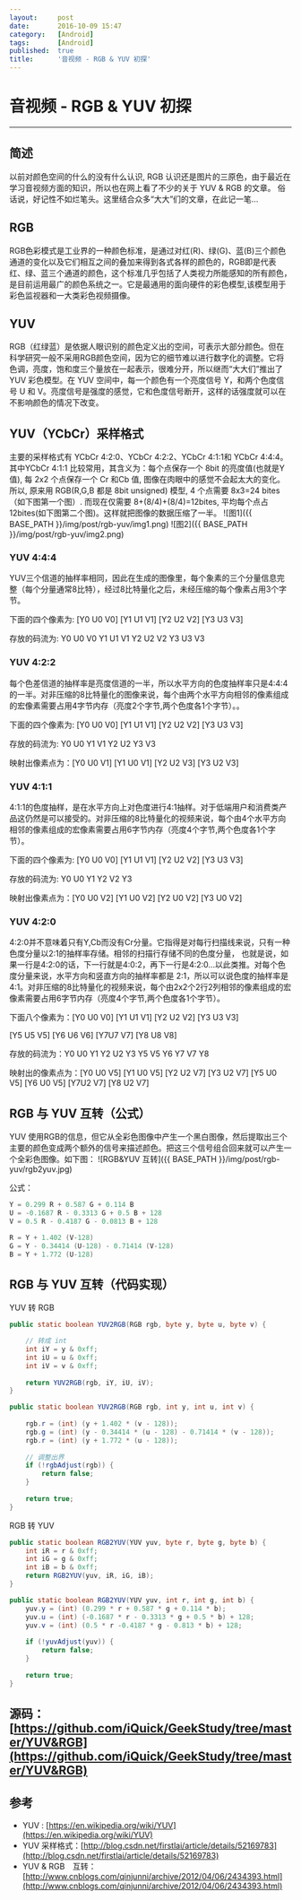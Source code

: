 ```yaml
---
layout:		post
date: 		2016-10-09 15:47
category:	[Android]
tags:		[Android]
published:	true
title: 		'音视频 - RGB & YUV 初探'
---
```

# 音视频 - RGB & YUV 初探
---

## 简述
以前对颜色空间的什么的没有什么认识, RGB 认识还是图片的三原色，由于最近在学习音视频方面的知识，所以也在网上看了不少的关于 YUV & RGB 的文章。
俗话说，好记性不如烂笔头。这里结合众多“大大”们的文章，在此记一笔...
## RGB
RGB色彩模式是工业界的一种颜色标准，是通过对红(R)、绿(G)、蓝(B)三个颜色通道的变化以及它们相互之间的叠加来得到各式各样的颜色的，RGB即是代表红、绿、蓝三个通道的颜色，这个标准几乎包括了人类视力所能感知的所有颜色，是目前运用最广的颜色系统之一。它是最通用的面向硬件的彩色模型,该模型用于彩色监视器和一大类彩色视频摄像。
## YUV
RGB（红绿蓝）是依据人眼识别的颜色定义出的空间，可表示大部分颜色。但在科学研究一般不采用RGB颜色空间，因为它的细节难以进行数字化的调整。它将色调，亮度，饱和度三个量放在一起表示，很难分开，所以继而“大大们”推出了 YUV 彩色模型。在 YUV 空间中，每一个颜色有一个亮度信号 Y，和两个色度信号 U 和 V。亮度信号是强度的感觉，它和色度信号断开，这样的话强度就可以在不影响颜色的情况下改变。
<!-- break -->
## YUV（YCbCr）采样格式
主要的采样格式有 YCbCr 4:2:0、YCbCr 4:2:2、YCbCr 4:1:1和 YCbCr 4:4:4。其中YCbCr 4:1:1 比较常用，其含义为：每个点保存一个 8bit 的亮度值(也就是Y值), 每 2x2 个点保存一个 Cr 和Cb 值, 图像在肉眼中的感觉不会起太大的变化。所以, 原来用 RGB(R,G,B 都是 8bit unsigned) 模型, 4 个点需要 8x3=24 bites（如下图第一个图）. 而现在仅需要 8+(8/4)+(8/4)=12bites, 平均每个点占12bites(如下图第二个图)。这样就把图像的数据压缩了一半。
![图1]({{ BASE_PATH }}/img/post/rgb-yuv/img1.png)
![图2]({{ BASE_PATH }}/img/post/rgb-yuv/img2.png)
### YUV 4:4:4
YUV三个信道的抽样率相同，因此在生成的图像里，每个象素的三个分量信息完整（每个分量通常8比特），经过8比特量化之后，未经压缩的每个像素占用3个字节。

下面的四个像素为: [Y0 U0 V0] [Y1 U1 V1] [Y2 U2 V2] [Y3 U3 V3]

存放的码流为: Y0 U0 V0 Y1 U1 V1 Y2 U2 V2 Y3 U3 V3
### YUV 4:2:2
每个色差信道的抽样率是亮度信道的一半，所以水平方向的色度抽样率只是4:4:4的一半。对非压缩的8比特量化的图像来说，每个由两个水平方向相邻的像素组成的宏像素需要占用4字节内存（亮度2个字节,两个色度各1个字节）。。

下面的四个像素为: [Y0 U0 V0] [Y1 U1 V1] [Y2 U2 V2] [Y3 U3 V3]

存放的码流为: Y0 U0 Y1 V1 Y2 U2 Y3 V3

映射出像素点为：[Y0 U0 V1] [Y1 U0 V1] [Y2 U2 V3] [Y3 U2 V3]
### YUV 4:1:1
4:1:1的色度抽样，是在水平方向上对色度进行4:1抽样。对于低端用户和消费类产品这仍然是可以接受的。对非压缩的8比特量化的视频来说，每个由4个水平方向相邻的像素组成的宏像素需要占用6字节内存（亮度4个字节,两个色度各1个字节）。

下面的四个像素为: [Y0 U0 V0] [Y1 U1 V1] [Y2 U2 V2] [Y3 U3 V3]

存放的码流为: Y0 U0 Y1 Y2 V2 Y3

映射出像素点为：[Y0 U0 V2] [Y1 U0 V2] [Y2 U0 V2] [Y3 U0 V2]
### YUV 4:2:0
4:2:0并不意味着只有Y,Cb而没有Cr分量。它指得是对每行扫描线来说，只有一种色度分量以2:1的抽样率存储。相邻的扫描行存储不同的色度分量， 也就是说，如果一行是4:2:0的话，下一行就是4:0:2，再下一行是4:2:0...以此类推。对每个色度分量来说，水平方向和竖直方向的抽样率都是 2:1，所以可以说色度的抽样率是4:1。对非压缩的8比特量化的视频来说，每个由2x2个2行2列相邻的像素组成的宏像素需要占用6字节内存（亮度4个字节,两个色度各1个字节）。

下面八个像素为：[Y0 U0 V0] [Y1 U1 V1] [Y2 U2 V2] [Y3 U3 V3]

[Y5 U5 V5] [Y6 U6 V6] [Y7U7 V7] [Y8 U8 V8]

存放的码流为：Y0 U0 Y1 Y2 U2 Y3 Y5 V5 Y6 Y7 V7 Y8

映射出的像素点为：[Y0 U0 V5] [Y1 U0 V5] [Y2 U2 V7] [Y3 U2 V7] [Y5 U0 V5] [Y6 U0 V5] [Y7U2 V7] [Y8 U2 V7]
## RGB 与 YUV 互转（公式）
YUV 使用RGB的信息，但它从全彩色图像中产生一个黑白图像，然后提取出三个主要的颜色变成两个额外的信号来描述颜色。把这三个信号组合回来就可以产生一个全彩色图像。如下图：
![RGB&YUV 互转]({{ BASE_PATH }}/img/post/rgb-yuv/rgb2yuv.jpg)

公式：
```java
Y = 0.299 R + 0.587 G + 0.114 B
U = -0.1687 R - 0.3313 G + 0.5 B + 128
V = 0.5 R - 0.4187 G - 0.0813 B + 128

R = Y + 1.402 (V-128)
G = Y - 0.34414 (U-128) - 0.71414 (V-128)
B = Y + 1.772 (U-128)
```
## RGB 与 YUV 互转（代码实现）
YUV 转 RGB
```java
public static boolean YUV2RGB(RGB rgb, byte y, byte u, byte v) {

	// 转成 int 
	int iY = y & 0xff;
	int iU = u & 0xff;
	int iV = v & 0xff;
	
	return YUV2RGB(rgb, iY, iU, iV);
}

public static boolean YUV2RGB(RGB rgb, int y, int u, int v) {
	
	rgb.r = (int) (y + 1.402 * (v - 128));
	rgb.g = (int) (y - 0.34414 * (u - 128) - 0.71414 * (v - 128));
	rgb.r = (int) (y + 1.772 * (u - 128));
	
	// 调整出界
	if (!rgbAdjust(rgb)) {
		return false;
	}
	
	return true;
}
```
RGB 转 YUV
```java
public static boolean RGB2YUV(YUV yuv, byte r, byte g, byte b) {
	int iR = r & 0xff;
	int iG = g & 0xff;
	int iB = b & 0xff;
	return RGB2YUV(yuv, iR, iG, iB);
}

public static boolean RGB2YUV(YUV yuv, int r, int g, int b) {
	yuv.y = (int) (0.299 * r + 0.587 * g + 0.114 * b);
	yuv.u = (int) (-0.1687 * r - 0.3313 * g + 0.5 * b) + 128;
	yuv.v = (int) (0.5 * r -0.4187 * g - 0.813 * b) + 128;
	
	if (!yuvAdjust(yuv)) {
		return false;
	}
	
	return true;
}
```

## 源码：[https://github.com/iQuick/GeekStudy/tree/master/YUV&RGB](https://github.com/iQuick/GeekStudy/tree/master/YUV&RGB)

## 参考
* YUV : [https://en.wikipedia.org/wiki/YUV](https://en.wikipedia.org/wiki/YUV) 
* YUV 采样格式：[http://blog.csdn.net/firstlai/article/details/52169783](http://blog.csdn.net/firstlai/article/details/52169783)
* YUV & RGB　互转：[http://www.cnblogs.com/qinjunni/archive/2012/04/06/2434393.html](http://www.cnblogs.com/qinjunni/archive/2012/04/06/2434393.html)